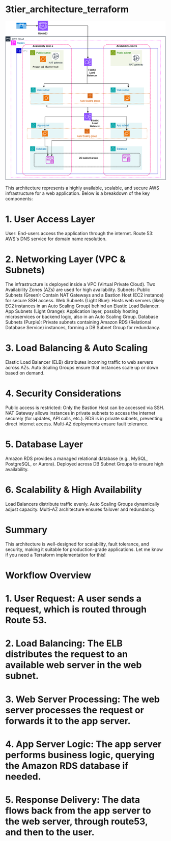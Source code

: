 # 3tier_architecture_terraform

![3-Tier Architecture](3_tier_architecture.png)

This architecture represents a highly available, scalable, and secure AWS infrastructure for a web application. Below is a breakdown of the key components:

# 1. User Access Layer
User: End-users access the application through the internet.
Route 53: AWS's DNS service for domain name resolution.

# 2. Networking Layer (VPC & Subnets)
The infrastructure is deployed inside a VPC (Virtual Private Cloud).
Two Availability Zones (AZs) are used for high availability.
Subnets:
Public Subnets (Green): Contain NAT Gateways and a Bastion Host (EC2 instance) for secure SSH access.
Web Subnets (Light Blue): Hosts web servers (likely EC2 instances in an Auto Scaling Group) behind an Elastic Load Balancer.
App Subnets (Light Orange): Application layer, possibly hosting microservices or backend logic, also in an Auto Scaling Group.
Database Subnets (Purple): Private subnets containing Amazon RDS (Relational Database Service) instances, forming a DB Subnet Group for redundancy.

# 3. Load Balancing & Auto Scaling
Elastic Load Balancer (ELB) distributes incoming traffic to web servers across AZs.
Auto Scaling Groups ensure that instances scale up or down based on demand.

# 4. Security Considerations
Public access is restricted: Only the Bastion Host can be accessed via SSH.
NAT Gateway allows instances in private subnets to access the internet securely (for updates, API calls, etc.).
RDS is in private subnets, preventing direct internet access.
Multi-AZ deployments ensure fault tolerance.

# 5. Database Layer
Amazon RDS provides a managed relational database (e.g., MySQL, PostgreSQL, or Aurora).
Deployed across DB Subnet Groups to ensure high availability.

# 6. Scalability & High Availability
Load Balancers distribute traffic evenly.
Auto Scaling Groups dynamically adjust capacity.
Multi-AZ architecture ensures failover and redundancy.

# Summary
This architecture is well-designed for scalability, fault tolerance, and security, making it suitable for production-grade applications. Let me know if you need a Terraform implementation for this! 

# Workflow Overview

# 1. User Request: A user sends a request, which is routed through Route 53.
# 2. Load Balancing: The ELB distributes the request to an available web server in the web subnet.
# 3. Web Server Processing: The web server processes the request or forwards it to the app server.
# 4. App Server Logic: The app server performs business logic, querying the Amazon RDS database if needed.
# 5. Response Delivery: The data flows back from the app server to the web server, through route53, and then to the user.
